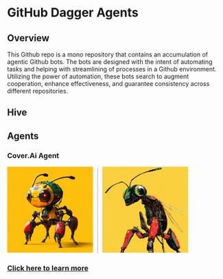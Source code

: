 # GitHub Dagger Agents

## Overview

This Github repo is a mono repository that contains an accumulation of agentic Github bots. The bots are designed with the intent of automating tasks and helping with streamlining of processes in a Github environment. Utilizing the power of automation, these bots search to augment cooperation, enhance effectiveness, and guarantee consistency across different repositories.</p>

## Hive

## Agents

### Cover.Ai Agent

<div style="display: flex; align-items: center; justify-content: flex-start; gap: 10px;">
    <a href="agents/coverage_agent/README.md">
        <img src="docs/images/fixed_robot_ant_2.png" alt="Coverage.Ai Agent avatar" width="200">
    </a>
    <div style="width: 2px; background-color: #ccc; height: 200px;"></div>
    <a href="agents/coverage_agent/README.md">
        <img src="docs/images/fixed_robot_ant_4.png" alt="Pull Request Agent avatar" width="200">
    </a>
</div>

### [Click here to learn more](agents/coverage_agent/README.md)
